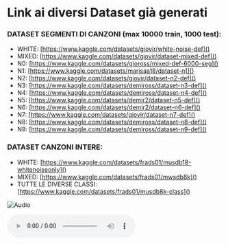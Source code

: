 # Link ai diversi Dataset già generati

### DATASET SEGMENTI DI CANZONI (max 10000 train, 1000 test):

* WHITE: [https://www.kaggle.com/datasets/giovir/white-noise-def]()
* MIXED: [https://www.kaggle.com/datasets/giovir/dataset-mixed-def]()
* N0: [https://www.kaggle.com/datasets/gioross/mixed-def-6000-seg]()
* N1: [https://www.kaggle.com/datasets/marisaa18/dataset-n1]()
* N2: [https://www.kaggle.com/datasets/giovir/dataset-n2-def]()
* N3: [https://www.kaggle.com/datasets/demiross/dataset-n3-def]()
* N4: [https://www.kaggle.com/datasets/demiross/dataset-n4-def]()
* N5: [https://www.kaggle.com/datasets/demir2/dataset-n5-def]()
* N6: [https://www.kaggle.com/datasets/demir2/dataset-n6-def]()
* N7: [https://www.kaggle.com/datasets/giovir/dataset-n7-def]()
* N8: [https://www.kaggle.com/datasets/demiross/dataset-n8-def]()
* N9: [https://www.kaggle.com/datasets/demiross/dataset-n9-def]()

### DATASET CANZONI INTERE:

* WHITE: [https://www.kaggle.com/datasets/frads01/musdb18-whitenoiseonly]()
* MIXED: [https://www.kaggle.com/datasets/frads01/mwsdb8k]()
* TUTTE LE DIVERSE CLASSI: [https://www.kaggle.com/datasets/frads01/musdb8k-class]()

![Audio]()

<audio controls="controls">
  <source type="audio/wav" src="samples_e_valutazioni/white/sample_010_denoised.wav"></source>
  <p>Your browser does not support the audio element.</p>
</audio>
